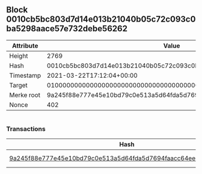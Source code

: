 ## Block 0010cb5bc803d7d14e013b21040b05c72c093c0ba5298aace57e732debe56262

Attribute | Value
--- | ---
Height | 2769
Hash | 0010cb5bc803d7d14e013b21040b05c72c093c0ba5298aace57e732debe56262
Timestamp | 2021-03-22T17:12:04+00:00
Target | 0100000000000000000000000000000000000000000000000000000000000000
Merke root | 9a245f88e777e45e10bd79c0e513a5d64fda5d7694faacc64eea40c6c0b25269
Nonce | 402

```

```

### Transactions

Hash | Amount
--- | ---
[9a245f88e777e45e10bd79c0e513a5d64fda5d7694faacc64eea40c6c0b25269](9a245f88e777e45e10bd79c0e513a5d64fda5d7694faacc64eea40c6c0b25269.md) | 10.00000000 SKEPTI 
